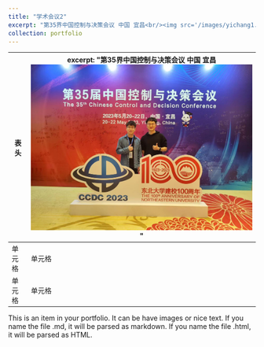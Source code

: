 ```yaml
---
title: "学术会议2"
excerpt: "第35界中国控制与决策会议 中国 宜昌<br/><img src='/images/yichang1.png'>"
collection: portfolio
---
```


|  表头   | excerpt: "第35界中国控制与决策会议 中国 宜昌<br/><img src='/images/yichang1.png'>"  |
|  ----  | ----  |
| 单元格  | 单元格 |
| 单元格  | 单元格 |
This is an item in your portfolio. It can be have images or nice text. If you name the file .md, it will be parsed as markdown. If you name the file .html, it will be parsed as HTML. 
